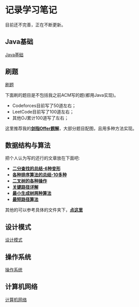 # 记录学习笔记

目前还不完善，正在不断更新。

## Java基础

[Java基础](Java基础/)

## 刷题

[刷题](刷题/)

下面刷的题目是不包括我之前ACM写的题(都用Java实现)。

* Codeforces目前写了50道左右；
* LeetCode目前写了100道左右；
* 其他OJ累计100道写了左右；

这里推荐我的[**剑指Offer题解**](刷题/Other/剑指Offer/)，大部分题目配图，且用多种方法实现。

## 数据结构与算法

把个人认为写的还行的文章放在下面吧:

* [**二分查找的总结-6种变形**](数据结构算法/Algorithm/BinarySearch/二分查找的总结(6种变形).md)
* [**各种排序算法的总结-10多种**](数据结构算法/Algorithm/Sort/各种排序算法总结(全面).md)
* [**二叉树的各种操作**](数据结构算法/Tree/二叉树的各种操作(递归和非递归遍历,树深度,结点个数等等).md)
* [**关键路径详解**](数据结构算法/Graph/关键路径/Hdu%20-%204109.%20Instrction%20Arrangement以及关键路径详解.md)
* [**最小生成树两种算法**](数据结构算法/Graph/最小生成树/Hdu%20-%201863.%20畅通工程(最小生成树模板题)(Kruskal算法和Prim算法实现).md)
* [**最短路径算法**](数据结构算法/Graph/最短路/Hdu%20-%201874.%20畅通工程续(最短路dijkstra模板).md)

其他的可以参考具体的文件夹下，[**点这里**](数据结构算法/)

## 设计模式

[设计模式](杂项/设计模式/)

## 操作系统

[操作系统](计算机基础/操作系统)

## 计算机网络

[计算机网络](计算机基础/计算机网络)



